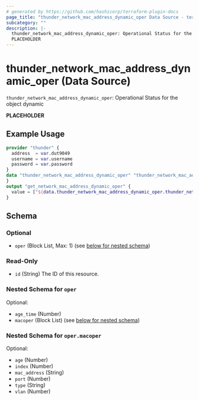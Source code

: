 ```yaml
---
# generated by https://github.com/hashicorp/terraform-plugin-docs
page_title: "thunder_network_mac_address_dynamic_oper Data Source - terraform-provider-thunder"
subcategory: ""
description: |-
  thunder_network_mac_address_dynamic_oper: Operational Status for the object dynamic
  PLACEHOLDER
---
```


# thunder_network_mac_address_dynamic_oper (Data Source)

`thunder_network_mac_address_dynamic_oper`: Operational Status for the object dynamic

__PLACEHOLDER__

## Example Usage

```terraform
provider "thunder" {
  address  = var.dut9049
  username = var.username
  password = var.password
}
data "thunder_network_mac_address_dynamic_oper" "thunder_network_mac_address_dynamic_oper" {
}
output "get_network_mac_address_dynamic_oper" {
  value = ["${data.thunder_network_mac_address_dynamic_oper.thunder_network_mac_address_dynamic_oper}"]
}
```

<!-- schema generated by tfplugindocs -->
## Schema

### Optional

- `oper` (Block List, Max: 1) (see [below for nested schema](#nestedblock--oper))

### Read-Only

- `id` (String) The ID of this resource.

<a id="nestedblock--oper"></a>
### Nested Schema for `oper`

Optional:

- `age_time` (Number)
- `macoper` (Block List) (see [below for nested schema](#nestedblock--oper--macoper))

<a id="nestedblock--oper--macoper"></a>
### Nested Schema for `oper.macoper`

Optional:

- `age` (Number)
- `index` (Number)
- `mac_address` (String)
- `port` (Number)
- `type` (String)
- `vlan` (Number)


